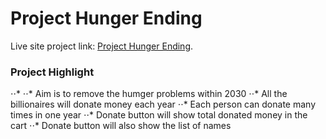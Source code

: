 # Project Hunger Ending

Live site project link: [Project Hunger Ending](https://project-hunger-ending.netlify.app/).

### Project Highlight

⋅⋅* 
⋅⋅* Aim is to remove the humger problems within 2030
⋅⋅* All the billionaires will donate money each year
⋅⋅* Each person can donate many times in one year
⋅⋅* Donate button will show total donated money in the cart
⋅⋅* Donate button will also show the list of names



